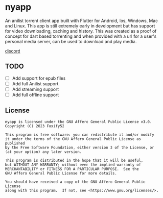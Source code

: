 # nyapp

An anilist torrent client app built with Flutter for Android, Ios, Windows, Mac and Linux. This app is still extremely early in development but has support for video downloading, caching and history.
This was created as a proof of concept for dart based torrenting and when provided with a url for a user's personal media server, can be used to download and play media.

[discord](https://discord.com/invite/9E7qes59n5)

## TODO
- [ ] Add support for epub files
- [ ] Add full Anilist support
- [ ] Add streaming support
- [ ] Add full offline support

## License
    nyapp is licensed under the GNU Affero General Public License v3.0.
    Copyright (C) 2023 Foxify52

    This program is free software: you can redistribute it and/or modify
    it under the terms of the GNU Affero General Public License as published
    by the Free Software Foundation, either version 3 of the License, or
    (at your option) any later version.

    This program is distributed in the hope that it will be useful,
    but WITHOUT ANY WARRANTY; without even the implied warranty of
    MERCHANTABILITY or FITNESS FOR A PARTICULAR PURPOSE.  See the
    GNU Affero General Public License for more details.

    You should have received a copy of the GNU Affero General Public License
    along with this program.  If not, see <https://www.gnu.org/licenses/>.